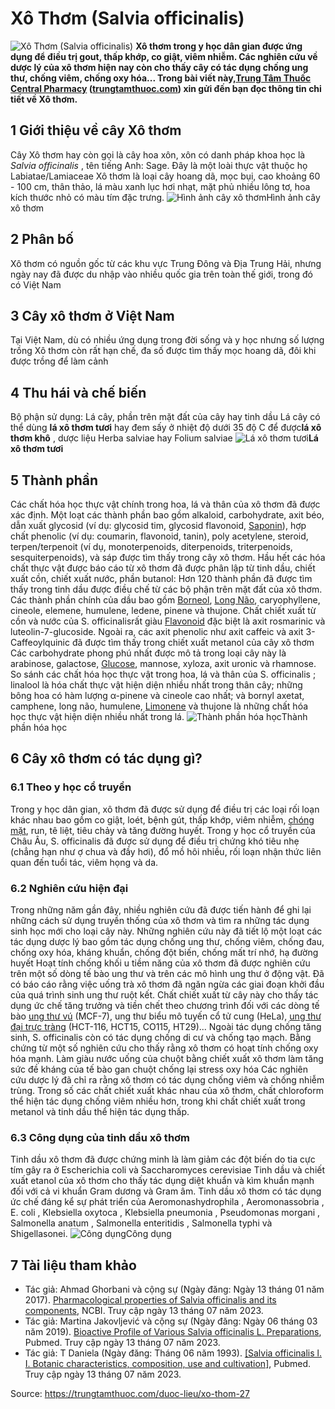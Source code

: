 # Xô Thơm (Salvia officinalis)

![Xô Thơm \(Salvia officinalis\)](https://trungtamthuoc.com/images/others/xo-thom-1-4148.jpg)
**Xô thơm trong y học dân gian được ứng dụng để điều trị gout, thấp khớp, co giật, viêm nhiễm. Các nghiên cứu về dược lý của xô thơm hiện nay còn cho thấy cây có tác dụng chống ung thư, chống viêm, chống oxy hóa... Trong bài viết này,[Trung Tâm Thuốc Central Pharmacy](https://trungtamthuoc.com/ "Trung Tâm Thuốc Central Pharmacy") ([trungtamthuoc.com](https://trungtamthuoc.com/ "trungtamthuoc.com")) xin gửi đến bạn đọc thông tin chi tiết về Xô thơm.**
##  1 Giới thiệu về cây Xô thơm
Cây Xô thơm hay còn gọi là cây hoa xôn, xôn có danh pháp khoa học là  _Salvia officinalis_ , tên tiếng Anh: Sage. Đây là một loài thực vật thuộc họ Labiatae/Lamiaceae
Xô thơm là loại cây hoang dã, mọc bụi, cao khoảng 60 - 100 cm, thân thảo, lá màu xanh lục hơi nhạt, mặt phủ nhiều lông tơ, hoa kích thước nhỏ có màu tím đặc trưng.
![Hình ảnh cây xô thơm](https://trungtamthuoc.com/images/item/xo-thom-2\(1\).jpg)Hình ảnh cây xô thơm
##  2 Phân bố
Xô thơm có nguồn gốc từ các khu vực Trung Đông và Địa Trung Hải, nhưng ngày nay đã được du nhập vào nhiều quốc gia trên toàn thế giới, trong đó có Việt Nam
##  3 Cây xô thơm ở Việt Nam
Tại Việt Nam, dù có nhiều ứng dụng trong đời sống và y học nhưng số lượng trồng Xô thơm còn rất hạn chế, đa số được tìm thấy mọc hoang dã, đôi khi được trồng để làm cảnh
##  4 Thu hái và chế biến
Bộ phận sử dụng: Lá cây, phần trên mặt đất của cây hay tinh dầu
Lá cây có thể dùng **lá xô thơm tươi** hay đem sấy ở nhiệt độ dưới 35 độ C để được**lá xô thơm khô** , dược liệu Herba salviae hay Folium salviae 
![Lá xô thơm tươi](https://trungtamthuoc.com/images/item/xo-thom-3.jpg)**Lá xô thơm tươi**
##  5 Thành phần
Các chất hóa học thực vật chính trong hoa, lá và thân của xô thơm đã được xác định. Một loạt các thành phần bao gồm alkaloid, carbohydrate, axit béo, dẫn xuất glycosid (ví dụ: glycosid tim, glycosid flavonoid, [Saponin](https://trungtamthuoc.com/hoat-chat/saponin "Saponin")), hợp chất phenolic (ví dụ: coumarin, flavonoid, tanin), poly acetylene, steroid, terpen/terpenoit (ví dụ, monoterpenoids, diterpenoids, triterpenoids, sesquiterpenoids), và sáp được tìm thấy trong cây xô thơm.
Hầu hết các hóa chất thực vật được báo cáo từ xô thơm đã được phân lập từ tinh dầu, chiết xuất cồn, chiết xuất nước, phần butanol:
Hơn 120 thành phần đã được tìm thấy trong tinh dầu được điều chế từ các bộ phận trên mặt đất của xô thơm. Các thành phần chính của dầu bao gồm [Borneol](https://trungtamthuoc.com/hoat-chat/borneol "Borneol"), [Long Não](https://trungtamthuoc.com/hoat-chat/long-nao "Long Não"), caryophyllene, cineole, elemene, humulene, ledene, pinene và thujone.
Chất chiết xuất từ ​​cồn và nước của S. officinalisrất giàu [Flavonoid](https://trungtamthuoc.com/hoat-chat/flavonoid "Flavonoid") đặc biệt là axit rosmarinic và luteolin-7-glucoside.
Ngoài ra, các axit phenolic như axit caffeic và axit 3-Caffeoylquinic đã được tìm thấy trong chiết xuất metanol của cây xô thơm
Các carbohydrate phong phú nhất được mô tả trong loại cây này là arabinose, galactose, [Glucose](https://trungtamthuoc.com/hoat-chat/glucose "Glucose"), mannose, xyloza, axit uronic và rhamnose.
So sánh các chất hóa học thực vật trong hoa, lá và thân của S. officinalis ; linalool là hóa chất thực vật hiện diện nhiều nhất trong thân cây; những bông hoa có hàm lượng α-pinene và cineole cao nhất; và bornyl axetat, camphene, long não, humulene, [Limonene](https://trungtamthuoc.com/hoat-chat/limonene "Limonene") và thujone là những chất hóa học thực vật hiện diện nhiều nhất trong lá.
![Thành phần hóa học](https://trungtamthuoc.com/images/item/xo-thom-4.jpg)Thành phần hóa học
##  6 Cây xô thơm có tác dụng gì?
### 6.1 Theo y học cổ truyền
Trong y học dân gian, xô thơm đã được sử dụng để điều trị các loại rối loạn khác nhau bao gồm co giật, loét, bệnh gút, thấp khớp, viêm nhiễm, [chóng mặt](https://trungtamthuoc.com/bai-viet/chong-mat "chóng mặt"), run, tê liệt, tiêu chảy và tăng đường huyết. 
Trong y học cổ truyền của Châu Âu, S. officinalis đã được sử dụng để điều trị chứng khó tiêu nhẹ (chẳng hạn như ợ chua và đầy hơi), đổ mồ hôi nhiều, rối loạn nhận thức liên quan đến tuổi tác, viêm họng và da.
### 6.2 Nghiên cứu hiện đại
Trong những năm gần đây, nhiều nghiên cứu đã được tiến hành để ghi lại những cách sử dụng truyền thống của xô thơm và tìm ra những tác dụng sinh học mới cho loại cây này.
Những nghiên cứu này đã tiết lộ một loạt các tác dụng dược lý bao gồm tác dụng chống ung thư, chống viêm, chống đau, chống oxy hóa, kháng khuẩn, chống đột biến, chống mất trí nhớ, hạ đường huyết
Hoạt tính chống khối u tiềm năng của xô thơm đã được nghiên cứu trên một số dòng tế bào ung thư và trên các mô hình ung thư ở động vật. Đã có báo cáo rằng việc uống trà xô thơm đã ngăn ngừa các giai đoạn khởi đầu của quá trình sinh ung thư ruột kết. Chất chiết xuất từ ​​cây này cho thấy tác dụng ức chế tăng trưởng và tiền chết theo chương trình đối với các dòng tế bào [ung thư vú](https://trungtamthuoc.com/bai-viet/ung-thu-vu "ung thư vú") (MCF-7), ung thư biểu mô tuyến cổ tử cung (HeLa), [ung thư đại trực tràng](https://trungtamthuoc.com/bai-viet/ungthu-dai-truc-trang "ung thư đại trực tràng") (HCT-116, HCT15, CO115, HT29)... Ngoài tác dụng chống tăng sinh, S. officinalis còn có tác dụng chống di cư và chống tạo mạch.
Bằng chứng từ một số nghiên cứu cho thấy rằng xô thơm có hoạt tính chống oxy hóa mạnh. Làm giàu nước uống của chuột bằng chiết xuất xô thơm làm tăng sức đề kháng của tế bào gan chuột chống lại stress oxy hóa
Các nghiên cứu dược lý đã chỉ ra rằng xô thơm có tác dụng chống viêm và chống nhiễm trùng. Trong số các chất chiết xuất khác nhau của xô thơm, chất chloroform thể hiện tác dụng chống viêm nhiều hơn, trong khi chất chiết xuất trong metanol và tinh dầu thể hiện tác dụng thấp.
### 6.3 Công dụng của tinh dầu xô thơm
Tinh dầu xô thơm đã được chứng minh là làm giảm các đột biến do tia cực tím gây ra ở Escherichia coli và Saccharomyces cerevisiae
Tinh dầu và chiết xuất etanol của xô thơm cho thấy tác dụng diệt khuẩn và kìm khuẩn mạnh đối với cả vi khuẩn Gram dương và Gram âm. Tinh dầu xô thơm có tác dụng ức chế đáng kể sự phát triển của Aeromonashydrophila , Aeromonassobria , E. coli , Klebsiella oxytoca , Klebsiella pneumonia , Pseudomonas morgani , Salmonella anatum , Salmonella enteritidis , Salmonella typhi và Shigellasonei.
![Công dụng](https://trungtamthuoc.com/images/item/xo-thom-5.jpg)Công dụng
##  7 Tài liệu tham khảo
  * Tác giả: Ahmad Ghorbani và cộng sự (Ngày đăng: Ngày 13 tháng 01 năm 2017). [Pharmacological properties of Salvia officinalis and its components](https://www.ncbi.nlm.nih.gov/pmc/articles/PMC5634728/), NCBI. Truy cập ngày 13 tháng 07 năm 2023.
  * Tác giả: Martina Jakovljević và cộng sự (Ngày đăng: Ngày 06 tháng 03 năm 2019). [Bioactive Profile of Various Salvia officinalis L. Preparations](https://pubmed.ncbi.nlm.nih.gov/30845696/), Pubmed. Truy cập ngày 13 tháng 07 năm 2023.
  * Tác giả: T Daniela (Ngày đăng: Tháng 06 năm 1993). [[Salvia officinalis l. I. Botanic characteristics, composition, use and cultivation]](https://pubmed.ncbi.nlm.nih.gov/8402963/), Pubmed. Truy cập ngày 13 tháng 07 năm 2023.




Source: https://trungtamthuoc.com/duoc-lieu/xo-thom-27